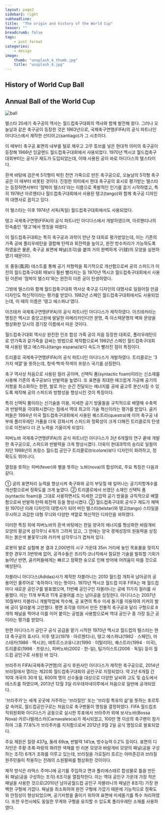 ```yaml
---
layout: page2
sidebar2: right
subheadline: 
title:  "The origin and history of the World Cup"
teaser: ""
breadcrumb: false
tags:
    - post format
categories:
    - design
image:
    thumb: "unsplash_4_thumb.jpg"
    title: "unsplash_4.jpg"
---
```

## History of World Cup Ball





## Annual Ball of the World Cup
![ball](http://img.yonhapnews.co.kr/etc/graphic/YH/2013/12/04/GYH2013120400060004400_P2.jpg)


텔스타
20세기 축구공의 역사는 월드컵축구대회의 역사와 함께 발전해 왔다. 그러나 오늘날과 같은 축구공이 등장한 것은 1963년으로, 국제축구연맹(FIFA)의 공식 파트너인 아디다스에서 제작한 산티아고(santiago)가 그 시초이다.

이 때부터 축구공 표면의 내부를 털로 채우고 고무 튜브를 넣은 현대적 의미의 축구공이 등장해 1966년 잉글랜드 월드컵축구대회에서 사용되었다. 1970년 멕시코 월드컵축구대회부터는 공식구 제도가 도입되었는데, 이때 사용된 공이 바로 아디다스의 텔스타이다.

흰색 바탕에 검은색 5각형이 박힌 천연 가죽으로 만든 축구공으로, 오늘날의 5각형 축구공은 이 때부터 비롯된 것이다. 진정한 의미에서 현대 축구공의 효시로 평가받는 텔스타는 등장하면서부터 '점박이 텔스타'라는 이름으로 폭발적인 인기를 끌기 시작하였고, 특히 1978년 아르헨티나 월드컵축구대회에서 사용된 탱고(tango)와 함께 축구공 디자인의 대명사로 꼽히고 있다.

이 텔스타는 이후 1974년 서독(독일) 월드컵축구대회에서도 사용되었다. 

탱고
국제축구연맹(FIFA)의 공식 파트너인 아디다스에서 개발하였으며, 아르헨티나의 민속춤인 '탱고'에서 명칭을 따왔다.

이 월드컵축구대회는 특히 축구공과 과학이 만난 첫 대회로 평가받았는데, 이는 기존의 가죽 공에 폴리우레탄을 결합해 탄력과 회전력을 높이고, 완전 방수처리가 가능하도록 하였음은 물론, 축구공 표면에 패널(조각)을 붙여 거의 완벽하게 구(球)의 모양을 실현하였기 때문이다.

또 풍동(風洞) 테스트를 통해 공기 저항력을 획기적으로 개선함으로써 공의 스피드가 이전의 월드컵축구대회 때보다 훨씬 빨라지는 등 1970년 멕시코 월드컵축구대회에서 사용된 이른바 '점박이 텔스타'와는 완전히 다른 공이 탄생하였다.

그밖에 텔스타와 함께 월드컵축구대회 역사상 축구공 디자인의 대명사로 일컬어질 만큼 디자인도 혁신적이라는 평가를 받았다. 1982년 스페인 월드컵축구대회에서도 사용되었는데, 이 때의 이름은 '탱고 에스파냐'였다. 

아즈테카
국제축구연맹(FIFA)의 공식 파트너인 아디다스가 제작하였다. 아즈테카라는 명칭은 멕시코 중앙고원에 발달한 아메리카인디언 문명, 즉 아스텍문명의 벽화 문양을 형상화한 당시의 경기장 이름에서 따온 것이다.

월드컵축구대회 역사상 완전한 인조 합성 가죽 공이 처음 등장한 대회로, 폴리우레탄으로 안가죽과 겉가죽을 감싸는 방법으로 제작함으로써 1982년 스페인 월드컵축구대회 때 사용된 탱고 에스파냐(tango espana)보다 속도가 빨라진 점이 특징이다.  

트리콜로
국제축구연맹(FIFA)의 공식 파트너인 아디다스가 개발하였다. 트리콜로는 '3가지 색깔'을 뜻하는데, 청색·백색·적색의 프랑스 국기를 상징한다.

축구 역사상 처음으로 사용된 컬러 공이며, 신택틱 폼(syntactic foam)이라는 신소재를 사용해 기존의 축구공보다 반발력을 높였다. 또 표면을 최대한 매끄럽게 가공해 공기의 저항을 최소화하는 한편, 발로 차는 순간 전달되는 에너지를 공에 골고루 분산시킬 수 있도록 제작해 공의 스피드와 방향성을 향상시킨 것이 특징이다.

특히 신택틱 폼이라는 신기술을 이용, 미세한 공기 방울들을 규칙적으로 배열해 수축력과 반발력을 극대화시켰다는 점에서 역대 최고의 기술 혁신이라는 평가를 받았다. 골키퍼들은 1994년 미국 월드컵축구대회에서 사용된 퀘스트라(questra)에 이어 축구공 내부에 폴리우레탄 거품을 더욱 강화시켜 스피드와 정확성이 크게 더해진 트리콜로의 탄생으로 이전보다 더 큰 노력을 기울이게 되었다. 

피버노바
국제축구연맹(FIFA)의 공식 파트너인 아디다스가 3년 6개월의 연구 끝에 개발한 축구공으로, 스피드와 반발력을 크게 향상시켰다. 더욱이 현대과학의 승리로 일컬어지던 1998년의 프랑스 월드컵 공인구 트리콜로(tricolore)보다 디자인이 화려하고, 정확도도 뛰어나다.

열정을 뜻하는 피버(fever)와 별을 뜻하는 노바(nova)의 합성어로, 주요 특징은 다음과 같다.

① 공의 표면처리 능력을 향상시켜 축구화와 공이 부딪칠 때 일어나는 공기저항계수를 개선함으로써 정확도를 크게 높였다. ② 트리콜로에서 쓰였던 소재인 신택틱 폼(syntactic foam)을 그대로 사용하면서도 미세한 고압력 공기 방울을 규칙적으로 배열함으로써 반발력·탄력·회전력 등을 향상시켰다. ③ 월드컵축구대회 공식구 제도가 채택된 1970년 이래 디자인의 대명사가 되어 버린 텔스타(telstar)와 탱고(tango) 스타일을 무시하고 과감한 대형 무늬와 다양한 색깔로 혁신적인 디자인을 꾀하였다.

이러한 특징 외에 피버노바의 흰색 바탕에는 한일 양국의 에너지를 형상화한 바람개비 모양의 황금색 삼각무늬 4개가 그려져 있고, 그 안에는 양국 경제성장의 원동력을 상징하는 붉은색 불꽃무늬와 카키색 삼각무늬가 겹쳐져 있다.

로봇의 발로 실험해 본 결과 2,000번의 시구 가운데 35m 거리에 놓인 목표물을 맞히지 못한 경우가 3번밖에 없어, 공격수들은 프리킥·코너킥에서 절묘한 기술을 발휘할 기회가 늘어난 반면, 골키퍼들에게는 빠르고 정확한 슛으로 인해 방어에 어려움이 따를 것으로 예상된다. 

자블라니
아디다스(Adidas)사가 제작한 자블라니는 2010 월드컵 개최국 남아공의 공용어인 줄루어로 '축하하다.'라는 뜻이다. 1970년 멕시코 월드컵 이후 FIFA는 매 월드컵마다 새로운 공인구를 발표했으며, 11번째 공인구인 자블라니는 공에 11가지 컬러를 사용했다. 이는 11개 부족과 11개 공용어를 쓰는 남아공을 상징한다. 아디다스는 2007년 10월부터 자블라니 개발작업에 착수해, 공 표면의 특수 미세 돌기를 이용하여 키커의 발에 공이 달라붙게 고안했다. 평면 조각을 이어서 만든 전통적 축구공과 달리 구형으로 8개의 패널을 찍어내 이를 이어 붙이는 공법을 사용함으로써 역대 공인구 중 가장 둥근 공이라는 평가를 받았다.

한편 아디다스가 공인구 공식 공급을 맡기 시작한 1970년 멕시코 월드컵의 텔스타는 현대 축구공의 효시다. 이후 탱고(1978ㆍ아르헨티나), 탱고 에스파냐(1982ㆍ스페인), 아스테카(1986ㆍ멕시코), 에투르스코유니코(1990ㆍ이탈리아), 퀘스트라(1994ㆍ미국), 트리콜로(1998ㆍ프랑스), 피버노바(2002ㆍ한-일), 팀가이스트(2006ㆍ독일) 등이 월드컵 공인구로 사용된 바 있다.

브라주카
FIFA(국제축구연맹)의 공식 후원사인 아디다스가 제작한 축구공으로, 2014년 브라질에서 열리는 제20회 월드컵축구대회의 공인구로 지정되었다. 약 2년 6개월 간 10여 개국의 30개 팀, 600여 명의 선수들을 대상으로 다양한 날씨와 고도 및 습도에서 테스트를 하였으며, 2013년 12월 3일 리우데자네이루에서 처음으로 일반에 공개되었다.

'브라주카'는 세계 곳곳에 거주하는 '브라질인' 또는 '브라질 특유의 삶'을 뜻하는 포르투갈 속어로, 월드컵공인구로는 처음으로 축구팬들이 명칭을 결정하였다. FIFA 월드컵조직위원회와 아디다스가 공동으로 실시한 투표에서 브라주카 외에 보사노바(Bossa Nova)·카르나발레스카(Carnavalesca)가 제시되었고, 100만 명 이상의 축구팬이 참가하여 그중 77.8%가 브라주카를 지지함으로써 2012년 9월 2일 공식 명칭으로 발표되었다.

주요 제원은 질량 437g, 둘레 69㎝, 반발력 141㎝, 방수능력 0.2% 등이다. 표면의 디자인은 주황·초록·파랑의 화려한 색채를 띤 리본 모양과 바람개비 모양의 패널(공을 구성하는 조각) 6개가 조화를 이루고 있는데, 브라질을 가로질러 흐르는 아마존강과 브라질 원주민들이 착용하는 전래의 소원팔찌를 형상화한 것이이다.

제작 방식은 라텍스 주머니에 공기를 주입하고 면과 폴리에스테르 합성물로 틀을 만든 뒤 패널(공을 구성하는 조각) 6조각을 열접착한다. 이는 역대 공인구 가운데 가장 적은 패널을 사용한 것으로(2010년 남아공월드컵 공인구 자블라니의 패널은 8조각) 가장 완벽한 구형에 가깝다. 패널을 최소화하여 완전 구형에 가깝기 때문에 기능적으로 정확도와 안정성이 향상되었으며, 공기저항을 줄이기 위하여 표면에 미세돌기를 특수 처리하였다. 또한 우천시에도 동일한 무게와 구형을 유지할 수 있도록 폴리우레탄 소재를 사용하였다.
